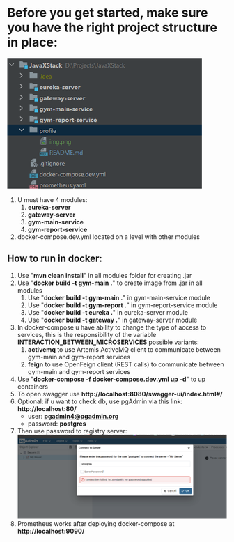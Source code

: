 # Before you get started, make sure you have the right project structure in place:
![img_1.png](/img_1.png)
1) U must have 4 modules:
   1) **eureka-server**
   2) **gateway-server**
   3) **gym-main-service**
   4) **gym-report-service**
2) docker-compose.dev.yml located on a level with other modules

## How to run in docker:
1) Use "**mvn clean install**" in all modules folder for creating .jar
2) Use "**docker build -t gym-main .**" to create image from .jar in all modules
   1) Use "**docker build -t gym-main .**" in gym-main-service module
   2) Use "**docker build -t gym-report .**" in gym-report-service module
   3) Use "**docker build -t eureka .**" in eureka-server module
   4) Use "**docker build -t gateway .**" in gateway-server module
3) In docker-compose u have ability to change the type of access to services, this is the responsibility of the variable  **INTERACTION_BETWEEN_MICROSERVICES** possible variants:
   1) **activemq** to use Artemis ActiveMQ client to communicate between gym-main and gym-report services
   2) **feign** to use OpenFeign client (REST calls) to communicate between gym-main and gym-report services
4) Use "**docker-compose -f docker-compose.dev.yml up -d**" to up containers
5) To open swagger use **http://localhost:8080/swagger-ui/index.html#/**
6) Optional: if u want to check db, use pgAdmin via this link: **http://localhost:80/**
    - user: **pgadmin4@pgadmin.org**
    - password: **postgres**
7) Then use password to registry server:
   ![img.png](/img.png)
8) Prometheus works after deploying docker-compose at  **http://localhost:9090/**
